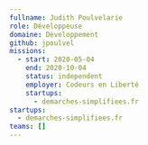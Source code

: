 ```yaml
---
fullname: Judith Poulvelarie
role: Développeuse
domaine: Développement
github: jpoulvel
missions:
  - start: 2020-05-04
    end: 2020-10-04
    status: independent
    employer: Codeurs en Liberté
    startups:
      - demarches-simplifiees.fr
startups:
  - demarches-simplifiees.fr
teams: []
---
```

